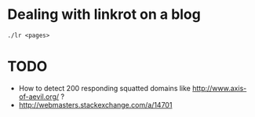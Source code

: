 # Dealing with linkrot on a blog

	./lr <pages>

# TODO

* How to detect 200 responding squatted domains like http://www.axis-of-aevil.org/ ?
* http://webmasters.stackexchange.com/a/14701
